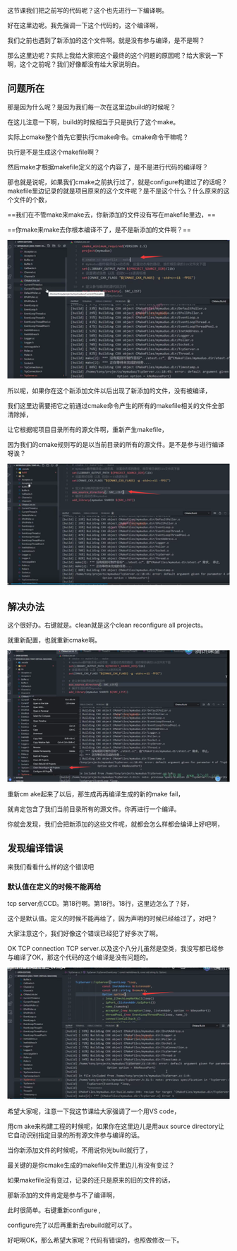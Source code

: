 这节课我们把之前写的代码呢？这个也先进行一下编译啊。

好在这里边呢。我先强调一下这个代码的，这个编译啊，

我们之前也遇到了新添加的这个文件啊。就是没有参与编译，是不是啊？

那么这里边呢？实际上我给大家把这个最终的这个问题的原因呢？给大家说一下啊，这个之前呢？我们好像都没有给大家说明白。

## 问题所在

那是因为什么呢？是因为我们每一次在这里边build的时候呢？

在这儿注意一下啊，build的时候相当于只是执行了这个make。

实际上cmake整个首先它要执行cmake命令。cmake命令干嘛呢？

执行是不是生成这个makefile啊？

然后make才根据makefile定义的这个内容了，是不是进行代码的编译呀？

那也就是说呢，如果我们cmake之前执行过了，就是configure构建过了的话呢？makefile里边记录的就是项目原来的这个文件呢？是不是这个什么？什么原来的这个文件的个数，

==我们在不管make来make去，你新添加的文件没有写在makefile里边，==

==你make来make去你根本编译不了，是不是新添加的文件啊？==

![image-20230730015323294](image/image-20230730015323294.png)



所以呢，如果你在这个新添加文件以后出现了新添加的文件，没有被编译，

我们这里边需要把它之前通过cmake命令产生的所有的makefile相关的文件全部清除掉，

让它根据呢项目目录所有的源文件啊，重新产生makefile，

因为我们的cmake规则写的是以当前目录的所有的源文件。是不是参与进行编译呀诶？

![image-20230730015402696](image/image-20230730015402696.png)



## 解决办法

这个很好办。右键就是。clean就是这个clean reconfigure all projects。

就重新配置，也就重新cmake啊。

![image-20230730015450542](image/image-20230730015450542.png)



重新cm ake起来了以后，那生成再再编译生成的新的make fail，

就肯定包含了我们当前目录所有的源文件。你再进行一个编译。

你就会发现，我们会把新添加的这些文件呢，就都会怎么样都会编译上好吧啊，



## 发现编译错误

来我们看看什么样的这个错误吧

### 默认值在定义的时候不能再给

tcp server点CCD。第18行啊。第18行。18行，这里边怎么了？好，

这个是默认值。定义的时候不能再给了，因为声明的时候已经给过了，对吧？

大家注意这个，我们好像这个错误已经犯了好多次了啊。

OK TCP connection TCP server.以及这个八分儿虽然是空类，我没写都已经参与编译了OK，那这个代码的这个编译是没有问题的。

![image-20230730015550042](image/image-20230730015550042.png)



希望大家呢，注意一下我这节课给大家强调了一个用VS code，

用cm ake来构建工程的时候呢，如果你在这里边儿是用aux source directory让它自动识别指定目录的所有源文件参与编译的话。



当你新添加文件的时候呢，不用说你光build就行了，

最关键的是你cmake生成的makefile文件里边儿有没有变过？

如果makefile没有变过，记录的还只是原来的旧的文件的话，

那新添加的文件肯定是参与不了编译啊，

此时很简单。右键重新configure ,

configure完了以后再重新去rebuild就可以了。

好吧啊OK，那么希望大家呢？代码有错误的，也照做修改一下。